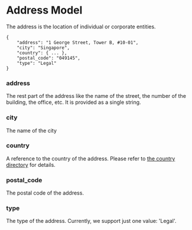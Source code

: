 # Address Model

The address is the location of individual or corporate entities.

```
{
    "address": "1 George Street, Tower B, #10-01",
    "city": "Singapore",
    "country": { ... },
    "postal_code": "049145",
    "type": "Legal"
}
```

### address

The rest part of the address like the name of the street, the number of the building, the office, etc.
It is provided as a single string.

### city

The name of the city

### country

A reference to the country of the address. Please refer to [the country directory](./directories/country.md)
for details.

### postal_code

The postal code of the address.

### type

The type of the address. Currently, we support just one value: 'Legal'.
